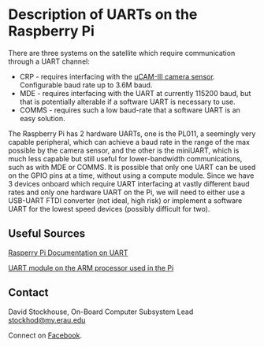 # Description of UARTs on the Raspberry Pi

There are three systems on the satellite which require communication through a
UART channel:

- CRP - requires interfacing with the [uCAM-III camera
  sensor](https://www.4dsystems.com.au/product/uCAM_III/). Configurable baud
rate up to 3.6M baud. 
- MDE - requires interfacing with the UART at currently 115200 baud, but that is
  potentially alterable if a software UART is necessary to use.
- COMMS - requires such a low baud-rate that a software UART is an easy
  solution.

The Raspberry Pi has 2 hardware UARTs, one is the PL011, a seemingly very
capable peripheral, which can achieve a baud rate in the range of the max
possible by the camera sensor, and the other is the miniUART, which is much less
capable but still useful for lower-bandwidth communications, such as with MDE or
COMMS. It is possible that only one UART can be used on the GPIO pins at a time,
without using a compute module. Since we have 3 devices onboard which require
UART interfacing at vastly different baud rates and only one hardware UART on
the Pi, we will need to either use a USB-UART FTDI converter (not ideal, high
risk) or implement a software UART for the lowest speed devices (possibly
difficult for two).

## Useful Sources

[Rasperry Pi Documentation on
UART](https://www.raspberrypi.org/documentation/configuration/uart.md)

[UART module on the ARM processor used in the
Pi](http://infocenter.arm.com/help/index.jsp?topic=/com.arm.doc.ddi0183g/index.html)

## Contact

David Stockhouse, On-Board Computer Subsystem Lead  
[stockhod@my.erau.edu](mailto:stockhod@my.erau.edu)

Connect on [Facebook](https://www.facebook.com/eaglesaterau/).

